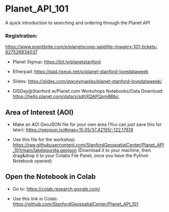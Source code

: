 # Planet_API_101
 A quick introduction to searching and ordering through the Planet API

 ### Registration:  
 https://www.eventbrite.com/e/planetscope-satellite-imagery-101-tickets-827526834037

* Planet Signup: <https://bit.ly/planetstanford>  

* Etherpad: https://pad.riseup.net/p/planet-stanford-lovedataweek

* Slides: <https://slides.com/staceymaples/planet-stanford-lovedataweek/>

* GISDay@Stanford w/Planet.com Workshops Notebooks/Data Download: <https://hello.planet.com/data/s/sdtjXQAPQpmBBbc>

## Area of Interest (AOI)

* Make an AOI GeoJSON file for your own area (You can just save this for later): <https://geojson.io/#map=15.05/37.42155/-122.17619>

* Use this file for the workshop: <https://raw.githubusercontent.com/StanfordGeospatialCenter/Planet_API_101/main/lakelagunita.geojson> (Download it to your machine, then drag&drop it to your Colabs File Panel, once you have the Python Notebook opened)

## Open the Notebook in Colab

* Go to: https://colab.research.google.com/

* Use this link in Colab: <https://github.com/StanfordGeospatialCenter/Planet_API_101>
